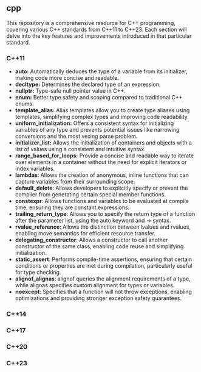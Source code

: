 ## cpp

This repository is a comprehensive resource for C++ programming, covering various C++ standards from C++11 to C++23. Each section will delve into the key features and improvements introduced in that particular standard.

### C++11

- **auto:** Automatically deduces the type of a variable from its initializer, making code more concise and readable.
- **decltype:** Determines the declared type of an expression.
- **nullptr:** Type-safe null pointer value in C++.
- **enum:** Better type safety and scoping compared to traditional C++ enums.
- **template_alias:** Alias templates allow you to create type aliases using templates, simplifying complex types and improving code readability.
- **uniform_initialization:** Offers a consistent syntax for initializing variables of any type and prevents potential issues like narrowing conversions and the most vexing parse problem.
- **initializer_list:** Allows the initialization of containers and objects with a list of values using a consistent and intuitive syntax.
- **range_based_for_loops:** Provide a concise and readable way to iterate over elements in a container without the need for explicit iterators or index variables.
- **lambdas**: Allows the creation of anonymous, inline functions that can capture variables from their surrounding scope.
- **default_delete**: Allows developers to explicitly specify or prevent the compiler from generating certain special member functions.
- **constexpr**: Allows functions and variables to be evaluated at compile time, ensuring they are constant expressions.
- **trailing_return_type**: Allows you to specify the return type of a function after the parameter list, using the auto keyword and -> syntax.
- **rvalue_reference**: Allows the distinction between lvalues and rvalues, enabling move semantics for efficient resource transfer.
- **delegating_constructor**: Allows a constructor to call another constructor of the same class, enabling code reuse and simplifying initialization.
- **static_assert**: Performs compile-time assertions, ensuring that certain conditions or properties are met during compilation, particularly useful for type checking.
- **alignof_alignas**: alignof queries the alignment requirements of a type, while alignas specifies custom alignment for types or variables.
- **noexcept**: Specifies that a function will not throw exceptions, enabling optimizations and providing stronger exception safety guarantees.

### C++14

### C++17

### C++20

### C++23

